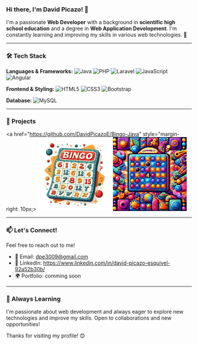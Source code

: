 ### Hi there, I'm David Picazo! 👋

I'm a passionate **Web Developer** with a background in **scientific high school education** and a degree in **Web Application Development**. I'm constantly learning and improving my skills in various web technologies. 🚀

---

### 🛠️ Tech Stack

**Languages & Frameworks:**
![Java](https://img.shields.io/badge/Java-%23ED8B00.svg?style=for-the-badge&logo=openjdk&logoColor=white)
![PHP](https://img.shields.io/badge/PHP-%23777BB4.svg?style=for-the-badge&logo=php&logoColor=white)
![Laravel](https://img.shields.io/badge/Laravel-%23FF2D20.svg?style=for-the-badge&logo=laravel&logoColor=white)
![JavaScript](https://img.shields.io/badge/JavaScript-%23F7DF1E.svg?style=for-the-badge&logo=javascript&logoColor=black)
![Angular](https://img.shields.io/badge/Angular-%23DD0031.svg?style=for-the-badge&logo=angular&logoColor=white)

**Frontend & Styling:**
![HTML5](https://img.shields.io/badge/HTML5-%23E34F26.svg?style=for-the-badge&logo=html5&logoColor=white)
![CSS3](https://img.shields.io/badge/CSS3-%231572B6.svg?style=for-the-badge&logo=css3&logoColor=white)
![Bootstrap](https://img.shields.io/badge/Bootstrap-%237952B3.svg?style=for-the-badge&logo=bootstrap&logoColor=white)

**Database:**
![MySQL](https://img.shields.io/badge/MySQL-%2300f.svg?style=for-the-badge&logo=mysql&logoColor=white)

---

### 📌 Projects
<a href="https://github.com/DavidPicazoE/Bingo-Java" style="margin-right: 10px;>
  <img src="./images/bingo.jpeg" alt="Bingo" width="200"/>
</a>
<a href="https://github.com/DavidPicazoE/Conecta4">
  <img src="./images/conecta4.jpeg" alt="Conecta4" width="200"/>
</a>


---

### 📫 Let's Connect!
Feel free to reach out to me!
- 📧 Email: dpe3009@gmail.com
- 💼 LinkedIn: https://www.linkedin.com/in/david-picazo-esquivel-92a52b30b/
- 🌍 Portfolio: comming soon

---

### 🚀 Always Learning
I'm passionate about web development and always eager to explore new technologies and improve my skills. Open to collaborations and new opportunities!

Thanks for visiting my profile! 😊

